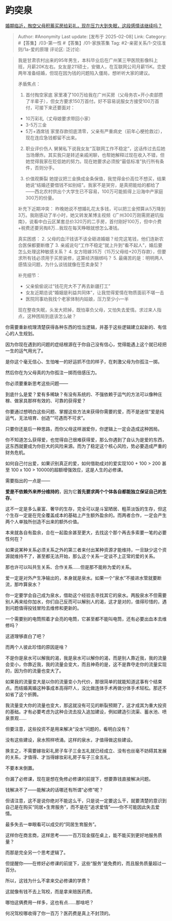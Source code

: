 # 趵突泉
[婚期临近，掏空父母积蓄买房给彩礼，现在压力大到失眠，这段感情该继续吗？](https://www.zhihu.com/question/10747265904/answer/95403086026)

> Author: #Anonymity
> Last update: [发布于 2025-02-08]
> Link:
> Category: #【答集】/03-第一性 #【答集】/01-家族答集
> Tag: #2-亲密关系/1-交往准则/1a-爱的原理
> 评论区:
> 泛讨论:

> 我是甘肃农村出来的95年男生，本科毕业后在广州某三甲医院影像科上班，月薪20K左右。女友是211硕士，安徽人，在互联网公司月薪15K。恋爱两年准备结婚，但现在因为钱的问题陷入僵局，想听听大家的建议。
>
> 矛盾焦点：
>
> 1. 首付掏空家底
> 家里凑了100万给我在广州买房（父母务农+开小卖部攒了半辈子），但女方要求150万首付。好不容易说服女方接受100万首付，可接下来还要面对：
> - 10万彩礼（丈母娘要求带回小家）
> - 3-5万三金
> - 5万+酒席钱
> 家里存款彻底清零，父亲有严重病史（前年心梗抢救过），现在连应急钱都留不出来。
>
> 2. 职业评价伤人
> 舅舅私下说我女友“互联网工作不稳定”，这话传过去后她当场爆炸。其实我只是转述亲戚闲聊，也帮她解释过现在收入不错，但她觉得我家在贬低她的努力。现在她要求必须按“最低标准”执行所有条件，否则分手。
>
> 1. 价值观撕裂
> 她提议把三金换成金条保值，我觉得金价高位不想买，结果她说“结婚还要借钱不如别结”。我家不是哭穷，是真把能给的都给了——西北农村供出个大学生已不容易，100万可能抵得上沿海中产家庭300万的份量。
>
> 补充下近期冲突：
> 昨晚她说不想婚礼花太多钱，可以把三金预算从5万降到3万。我刚感动了半小时，她又转发某博主视频《广州300万刚需房避坑指南》，说看中白云区某套总价320万的二手房，首付刚好100万，但中介费+税费还要另掏8万...我现在每天睁眼就想怎么凑钱。
>
> 真实困惑：
> 2. 父母的血汗钱该不该全砸进婚姻？给完这笔钱，他们连新农合医保都要断缴了
> 3. 亲戚说句“工作不稳定”就上升到“看不起人”，婚后要怎么处理这种敏感关系？
> 4. 女方陪嫁35万（15万父母给+20万存款），但要求所有钱必须用于买房装修，这算经济捆绑吗？
> 5. 最痛苦的是：明明两人感情没问题，为什么谈钱就像在签卖身契？
>
> 补充细节：
> - 父亲偷偷说过“钱花完大不了再去新疆打工”
> - 女友近期总说“婚姻是利益共同体”，让我觉得爱情在物质面前不堪一击
> - 医院同事劝我找个老家体制内姑娘，压力至少小一半
>
> 现在整夜失眠，头发大把掉，既怕辜负父母，又怕失去爱情。求过来人指点，这种困局到底该怎么破？

你需要重新梳理清楚获得各种东西的恰当逻辑，并基于这些逻辑建立起新的、有信心的人生规划。

因为你现在遇到的问题的症结根源在于你自己没有信心，觉得能遇上这个就已经把一生的运气用光了。

是你这个毫无信心、生怕唯一的好运抓不住的样子，在刺激父母为你孤注一掷。

然后你在为父母真的为你孤注一掷而倍感压力。

你必须要重新思考这些问题——

到底什么是爱？爱有多稀缺？有没有系统的、不强依赖于运气的方法可以像种庄稼、做家具那样有效的、可靠的获得爱？

你要通过想明白这些问题、掌握这些方法来获得你需要的爱，而不是迷信“爱是纯运气，无法培育、创造”“可遇而不可求”。

只要你还是后一种思路，而你父母这样溺爱你，你逻辑上一定会造成这种困局。

你不知道怎么获得爱，也觉得自己很难获得爱，那么你遇到了自认为是爱的东西，这东西就要成为你巨大的风险来源。而为了稳定这个核心风险，势必要造成严重的财务危机。

如何自己付出爱，如果识别真正的爱，如何借助成对的爱实现100 + 100 > 200 甚至 100 x 100 > 10000的超额增强效应，这是人生的必修课。

需要指出的一点是——

**爱是不依赖外来养分维持的**，因为它**首先要求两个个体各自都能独立保证自己的生存**。

这不一定是多么豪富、奢华的生存，完全可以是斗室陋居、粗茶淡饭的生存，但这个生存一定是在完全覆盖成本的基础上产生额外盈余的。而两者合作，一定会产生两个人单独所创造不出来的额外价值。

本来就各自有盈余，合在一起盈余甚至更大，去找这个那个再去多索要一笔的必要性何在？

如果说某种关系必须关系之外的第三者来付出某种资源才能维持，一旦缺少这个资源就维持不了，甚至都无法开始，那么这个关系一定谈不上正常的爱的关系。

那也许可以叫共生关系、合作关系……但是那不能称为爱的关系。

爱一定是对外产生净输出的，本身就是泉水。如果一个“泉水”不接进水管就要断流，那咋算泉水？

你一定要学会自己成为泉水，借助这个经验去寻找其它的泉水。两股泉水不但需要别人再来给你加水，你们自己反而可以解别人的渴，这才是对的，值得珍惜的，遇到问题值得投钱冒险去维修和更新的。

一个需要别的电筒照着才会亮的电筒，它甚至都不能叫电筒，还有必要出血本去维修吗？

这道理够直白了吧？

而两个人彼此珍惜的原因是啥？

不是你是泉水可以解我的渴，我是泉水可以解你的渴，而是别人靠近我，我的流量会变小，你靠近我，我的流量会变大，而且神奇的是，这不是靠夺走你的流量实现的，因为你的流量也变大了。

如果我的流量变大是以你的流量变小为代价，那很简单的就能知道这事有个结束点。而结婚离婚这种事成本高得吓人，没比做连体手术再做分体手术轻松。那还不如省了这个折腾。

我流量变大你的流量也变大，那这就没有可见的断裂预期了，这才成其为重大投资的基础。才有必要考虑为这种合流去投入追加建设，例如建造引流渠、蓄水池、喷泉景观……

但要注意，这些投资不是用来解决“没水”问题的，看明白没有？

没有这些建设，泉水照样喷涌。这样的泉水，才值得做这些建设。

换言之，不需要嫁妆彩礼房子车子三金五礼就已经成立、没有也丝毫不妨碍其发展的关系，才值得、才当得嫁妆彩礼房子车子三金五礼。

不要本末倒置。

你漏了必修课，现在是想在免修必修课的前提下，想要靠钱直接解决问题。

钱解决不了——能解决的话哪还有所谓“必修”呢？

但请注意，这不是说你绝对不能这么干，只是说一定要这么干，就要清楚的意识到自己是在购买“同居+生育服务”，而不是在“追求爱情”——你不可能因此失去爱情。

最多失去一单眼看可以成交的“同居生育服务”。

这样你在商言商，这样思考——一百万现金摆在桌上，能不能买到更好地服务质量？

而那是完全另一个思考逻辑了。

但提醒你——在修好必修课的前提下，这些“服务”是免费的，而且服务质量超过一百分。

所以，这钱为什么不拿来交必修课的学费？

这就像有钱不去上驾校，而是拿来赔医药费。

哪怕这俩费用一样多，这也有点……那啥吧？

何况驾校哪收得了你一百万？医药费是真上不封顶的。
